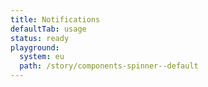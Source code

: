 ```yaml
---
title: Notifications
defaultTab: usage
status: ready
playground:
  system: eu
  path: /story/components-spinner--default
---
```

